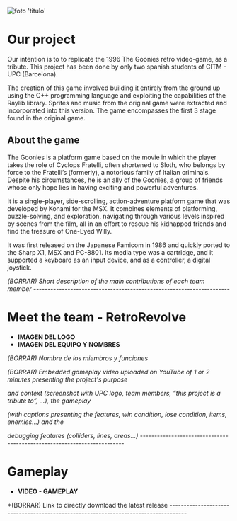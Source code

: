 
![foto 'titulo'](https://goonies.jorito.net/pics/logo.png)

# Our project

Our intention is to to replicate the 1996 The Goonies retro video-game, as a tribute. This project has been done by only two spanish students of CITM - UPC (Barcelona).

The creation of this game involved building it entirely from the ground up using the C++ programming language and exploiting the capabilities of the Raylib library. Sprites and music from the original game were extracted and incorporated into this version. The game encompasses the first 3 stage found in the original game.

## About the game

The Goonies is a platform game based on the movie in which the player takes the role of Cyclops Fratelli, often shortened to Sloth, who belongs by force to the Fratelli’s (formerly), a notorious family of Italian criminals. Despite his circumstances, he is an ally of the Goonies, a group of friends whose only hope lies in having exciting and powerful adventures.

It is a single-player, side-scrolling, action-adventure platform game that was developed by Konami for the MSX. It combines elements of platforming, puzzle-solving, and exploration, navigating through various levels inspired by scenes from the film, all in an effort to rescue his kidnapped friends and find the treasure of One-Eyed Willy.

It was first released on the Japanese Famicom in 1986 and quickly ported to the Sharp X1, MSX and PC-8801. Its media type was a cartridge, and it supported a keyboard as an input device, and as a controller, a digital joystick.

*(BORRAR) Short description of the main contributions of each team member* ---------------------------------------------------------------------
# Meet the team - RetroRevolve
* **IMAGEN DEL LOGO**
* **IMAGEN DEL EQUIPO Y NOMBRES**

*(BORRAR) Nombre de los miembros y funciones*

*(BORRAR) Embedded gameplay video uploaded on YouTube of 1 or 2 minutes presenting the project's purpose*

*and context (screenshot with UPC logo, team members, “this project is a tribute to”, …), the gameplay*

*(with captions presenting the features, win condition, lose condition, items, enemies…) and the*

*debugging features (colliders, lines, areas…)*  ------------------------------------------------------------------------


# Gameplay

* **VIDEO - GAMEPLAY**


*(BORRAR) Link to directly download the latest release ------------------------------------------------------------------------------------
